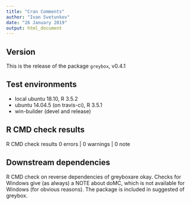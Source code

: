 ```yaml
---
title: "Cran Comments"
author: "Ivan Svetunkov"
date: "26 January 2019"
output: html_document
---
```

## Version
This is the release of the package ``greybox``, v0.4.1

## Test environments
* local ubuntu 18.10, R 3.5.2
* ubuntu 14.04.5 (on travis-ci), R 3.5.1
* win-builder (devel and release)

## R CMD check results
R CMD check results
0 errors | 0 warnings | 0 note

## Downstream dependencies
R CMD check on reverse dependencies of greyboxare okay.
Checks for Windows give (as always) a NOTE about doMC, which is not available for Windows (for obvious reasons). The package is included in suggested of greybox.
